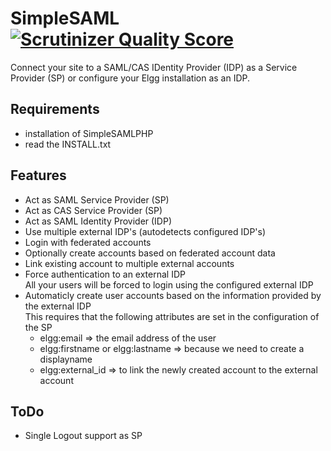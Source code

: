 SimpleSAML [![Scrutinizer Quality Score](https://scrutinizer-ci.com/g/ColdTrick/simplesaml/badges/quality-score.png?s=a48dc5fb7e9ff768373b2edfab24417435ddc1db)](https://scrutinizer-ci.com/g/ColdTrick/simplesaml/)
==========
Connect your site to a SAML/CAS IDentity Provider (IDP) as a Service Provider (SP) or configure your Elgg installation as an IDP.

Requirements
------------ 

- installation of SimpleSAMLPHP
- read the INSTALL.txt

Features
-------- 

- Act as SAML Service Provider (SP)
- Act as CAS Service Provider (SP)
- Act as SAML Identity Provider (IDP)
- Use multiple external IDP's (autodetects configured IDP's)
- Login with federated accounts
- Optionally create accounts based on federated account data
- Link existing account to multiple external accounts 
- Force authentication to an external IDP  
	All your users will be forced to login using the configured external IDP
- Automaticly create user accounts based on the information provided by the external IDP  
	This requires that the following attributes are set in the configuration of the SP
	- elgg:email => the email address of the user
	- elgg:firstname or elgg:lastname => because we need to create a displayname
	- elgg:external_id => to link the newly created account to the external account

ToDo
---- 
- Single Logout support as SP
